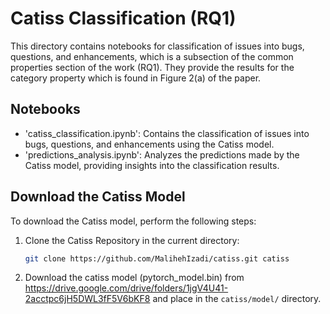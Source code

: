 # Catiss Classification (RQ1)

This directory contains notebooks for classification of issues into bugs, questions, and enhancements, which is a subsection of the common properties section of the work (RQ1). They provide the results for the category property which is found in Figure 2(a) of the paper.

## Notebooks
- 'catiss_classification.ipynb': Contains the classification of issues into bugs, questions, and enhancements using the Catiss model.
- 'predictions_analysis.ipynb': Analyzes the predictions made by the Catiss model, providing insights into the classification results.

## Download the Catiss Model
To download the Catiss model, perform the following steps:
1. Clone the Catiss Repository in the current directory:
    ```bash
    git clone https://github.com/MalihehIzadi/catiss.git catiss
    ```
2. Download the catiss model (pytorch_model.bin) from https://drive.google.com/drive/folders/1jgV4U41-2acctpc6jH5DWL3fF5V6bKF8 and place in the `catiss/model/` directory.